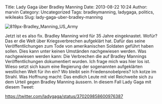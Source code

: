 Title: Lady Gaga über Bradley Manning
Date: 2013-08-22 10:24
Author: marvin
Category: Uncategorized
Tags: bradleymanning, ladygaga, politics, wikileaks
Slug: lady-gaga-uber-bradley-manning

![819px-Bradley_Manning_US_Army]({static}/images/819px-Bradley_Manning_US_Army.jpg)

Jetzt ist es also fix. Bradley Manning wird für 35 Jahre eingeknastet.
Wofür? Das er die Welt über Kriegsverbrechen aufgeklärt hat. Dafür das
seine Veröffentlichungen zum Tode von amerikanischen Soldaten geführt
haben sollen. Dies kann unter keinen Umständen nachgewiesen werden. Was
nachgewiesen werden kann: Die Verbrechen die auf Bradley Mannings
Veröffentlichungen dokumentiert wurden. Ich frage mich was hier los ist.
Wieso setzt sich kaum eine Regierung der sogenannten aufgeklärten
westlichen Welt für ihn ein? Wo bleibt sein Friedensnobelpreis? Ich
kotze im Strahl. Was Hoffnung macht: Das endlich Leute mit viel
Reichweite sich zu dem Urteil gegen Bradley Manning äussern. In diesem
Fall Lady Gaga mit diesem Tweet:

https://twitter.com/ladygaga/status/370209858600976387

